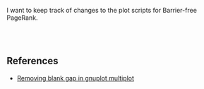 I want to keep track of changes to the plot scripts for Barrier-free PageRank.

<br>
<br>


## References

- [Removing blank gap in gnuplot multiplot](https://stackoverflow.com/a/23936306/1413259)

